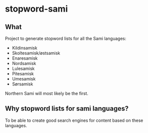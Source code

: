 # stopword-sami
## What
Project to generate stopword lists for all the Sami languages:
* Kildinsamisk
* Skoltesamisk/østsamisk
* Enaresamisk
* Nordsamisk
* Lulesamisk
* Pitesamisk
* Umesamisk
* Sørsamisk

Northern Sami will most likely be the first.

## Why stopword lists for sami languages?
To be able to create good search engines for content based on these languages.
